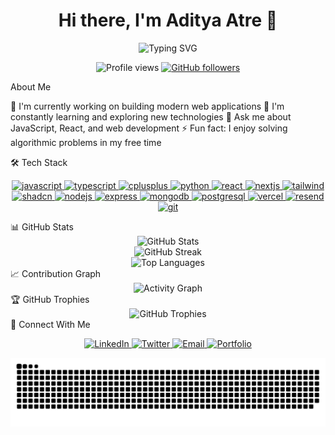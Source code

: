 <h1 align="center">Hi there, I'm Aditya Atre 👋</h1>
<div align="center">
  <img src="https://readme-typing-svg.herokuapp.com?font=Fira+Code&pause=1000&color=6E56CF&center=true&vCenter=true&width=435&lines=Full+Stack+Developer;JavaScript+%7C+React+%7C+Node.js;Always+learning+new+things" alt="Typing SVG" />
</div>
<p align="center">
  <img src="https://komarev.com/ghpvc/?username=adityaatre26&style=flat-square&color=6E56CF" alt="Profile views" />
  <a href="https://github.com/adityaatre26?tab=followers">
    <img src="https://img.shields.io/github/followers/adityaatre26?style=social" alt="GitHub followers" />
  </a>
</p>
About Me

🔭 I'm currently working on building modern web applications
🌱 I'm constantly learning and exploring new technologies
💬 Ask me about JavaScript, React, and web development
⚡ Fun fact: I enjoy solving algorithmic problems in my free time

🛠️ Tech Stack
<p align="center">
  <!-- Languages -->
  <a href="https://developer.mozilla.org/en-US/docs/Web/JavaScript" target="_blank">
    <img src="https://cdn.jsdelivr.net/gh/devicons/devicon/icons/javascript/javascript-original.svg" alt="javascript" width="40" height="40"/>
  </a>
  <a href="https://www.typescriptlang.org/" target="_blank">
    <img src="https://cdn.jsdelivr.net/gh/devicons/devicon/icons/typescript/typescript-original.svg" alt="typescript" width="40" height="40"/>
  </a>
  <a href="https://devdocs.io/cpp/" target="_blank">
    <img src="https://cdn.jsdelivr.net/gh/devicons/devicon/icons/cplusplus/cplusplus-original.svg" alt="cplusplus" width="40" height="40"/>
  </a>
  <a href="https://www.python.org" target="_blank">
    <img src="https://cdn.jsdelivr.net/gh/devicons/devicon/icons/python/python-original.svg" alt="python" width="40" height="40"/>
  </a>
  <!-- Frontend -->
  <a href="https://react.dev/" target="_blank">
    <img src="https://cdn.jsdelivr.net/gh/devicons/devicon/icons/react/react-original.svg" alt="react" width="40" height="40"/>
  </a>
  <a href="https://nextjs.org/" target="_blank">
    <img src="https://cdn.jsdelivr.net/gh/devicons/devicon/icons/nextjs/nextjs-original.svg" alt="nextjs" width="40" height="40"/>
  </a>
  <a href="https://tailwindcss.com/" target="_blank">
    <img src="https://cdn.jsdelivr.net/gh/devicons/devicon/icons/tailwindcss/tailwindcss-plain.svg" alt="tailwind" width="40" height="40"/>
  </a>
  <a href="https://ui.shadcn.com/" target="_blank">
    <img src="https://avatars.githubusercontent.com/u/139895814?s=200&v=4" alt="shadcn" width="40" height="40"/>
  </a>
  <!-- Backend -->
  <a href="https://nodejs.org/docs/latest/api/" target="_blank">
    <img src="https://cdn.jsdelivr.net/gh/devicons/devicon/icons/nodejs/nodejs-original.svg" alt="nodejs" width="40" height="40"/>
  </a>
  <a href="https://expressjs.com/" target="_blank">
    <img src="https://cdn.jsdelivr.net/gh/devicons/devicon/icons/express/express-original.svg" alt="express" width="40" height="40"/>
  </a>
  <!-- Database -->
  <a href="https://www.mongodb.com/docs/" target="_blank">
    <img src="https://cdn.jsdelivr.net/gh/devicons/devicon/icons/mongodb/mongodb-original.svg" alt="mongodb" width="40" height="40"/>
  </a>
  <a href="https://www.postgresql.org/" target="_blank">
    <img src="https://cdn.jsdelivr.net/gh/devicons/devicon/icons/postgresql/postgresql-original.svg" alt="postgresql" width="40" height="40"/>
  </a>
  <!-- Deployment -->
  <a href="https://vercel.com/" target="_blank">
    <img src="https://assets.vercel.com/image/upload/v1607554385/repositories/vercel/logo.png" alt="vercel" width="40" height="40"/>
  </a>
  <a href="https://resend.com/" target="_blank">
    <img src="https://avatars.githubusercontent.com/u/108489185?s=200&v=4" alt="resend" width="40" height="40"/>
  </a>
  <a href="https://git-scm.com/" target="_blank">
    <img src="https://cdn.jsdelivr.net/gh/devicons/devicon/icons/git/git-original.svg" alt="git" width="40" height="40"/>
  </a>
</p>
📊 GitHub Stats
<div align="center">
  <img src="https://github-readme-stats.vercel.app/api?username=adityaatre26&show_icons=true&theme=tokyonight" alt="GitHub Stats" />
</div>
<div align="center">
  <img src="https://github-readme-streak-stats.herokuapp.com/?user=adityaatre26&theme=tokyonight" alt="GitHub Streak" />
</div>
<div align="center">
  <img src="https://github-readme-stats.vercel.app/api/top-langs/?username=adityaatre26&layout=compact&theme=tokyonight" alt="Top Languages" />
</div>
📈 Contribution Graph
<div align="center">
  <img src="https://github-readme-activity-graph.vercel.app/graph?username=adityaatre26&theme=tokyo-night" alt="Activity Graph" />
</div>
🏆 GitHub Trophies
<div align="center">
  <img src="https://github-profile-trophy.vercel.app/?username=adityaatre26&theme=tokyonight&column=7" alt="GitHub Trophies" />
</div>
🔗 Connect With Me
<p align="center">
  <a href="https://linkedin.com/in/your-linkedin" target="_blank">
    <img src="https://img.shields.io/badge/LinkedIn-0077B5?style=for-the-badge&logo=linkedin&logoColor=white" alt="LinkedIn" />
  </a>
  <a href="https://twitter.com/your-twitter" target="_blank">
    <img src="https://img.shields.io/badge/Twitter-1DA1F2?style=for-the-badge&logo=twitter&logoColor=white" alt="Twitter" />
  </a>
  <a href="mailto:your.email@example.com" target="_blank">
    <img src="https://img.shields.io/badge/Email-D14836?style=for-the-badge&logo=gmail&logoColor=white" alt="Email" />
  </a>
  <a href="https://your-portfolio.com" target="_blank">
    <img src="https://img.shields.io/badge/Portfolio-4285F4?style=for-the-badge&logo=google-chrome&logoColor=white" alt="Portfolio" />
  </a>
</p>
<div align="center">
  <img src="https://raw.githubusercontent.com/platane/snk/output/github-contribution-grid-snake-dark.svg" alt="Snake animation" />
</div>
<!--
**adityaatre26/adityaatre26** is a ✨ _special_ ✨ repository because its `README.md` (this file) appears on your GitHub profile.
-->
